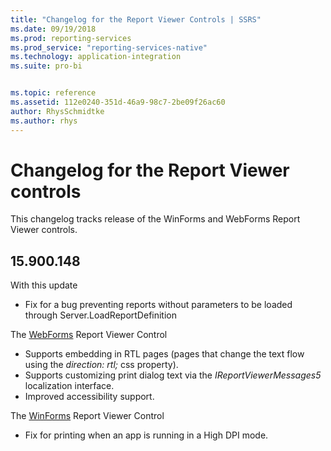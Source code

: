 ```yaml
---
title: "Changelog for the Report Viewer Controls | SSRS"
ms.date: 09/19/2018
ms.prod: reporting-services
ms.prod_service: "reporting-services-native"
ms.technology: application-integration
ms.suite: pro-bi


ms.topic: reference
ms.assetid: 112e0240-351d-46a9-98c7-2be09f26ac60
author: RhysSchmidtke
ms.author: rhys
---
```

# Changelog for the Report Viewer controls

This changelog tracks release of the WinForms and WebForms Report Viewer controls.

## 15.900.148
With this update
 - Fix for a bug preventing reports without parameters to be loaded through Server.LoadReportDefinition

The [WebForms](https://www.nuget.org/packages/Microsoft.ReportingServices.ReportViewerControl.Webforms/150.900.148) Report Viewer Control
 - Supports embedding in RTL pages (pages that change the text flow using the *direction: rtl;* css property).
 - Supports customizing print dialog text via the *IReportViewerMessages5* localization interface.
 - Improved accessibility support.

The [WinForms](https://www.nuget.org/packages/Microsoft.ReportingServices.ReportViewerControl.Winforms/150.900.148) Report Viewer Control
 - Fix for printing when an app is running in a High DPI mode.
